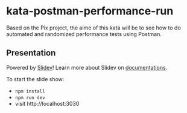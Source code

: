 # kata-postman-performance-run

Based on the Pix project, the aime of this kata will be to see how to do automated and randomized performance tests using Postman.

## Presentation

Powered by [Slidev](https://github.com/slidevjs/slidev)!
Learn more about Slidev on [documentations](https://sli.dev/).

To start the slide show:

- `npm install`
- `npm run dev`
- visit http://localhost:3030
